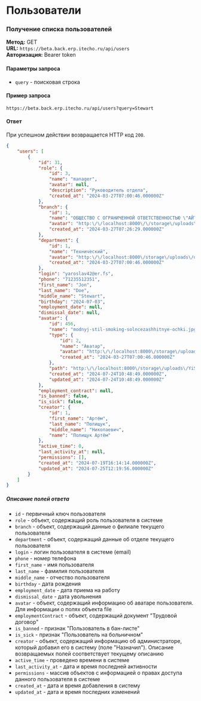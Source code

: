 # Пользователи

### Получение списка пользователей

**Метод:** GET  
**URL:** `https://beta.back.erp.itecho.ru/api/users`  
**Авторизация:** Bearer token

#### Параметры запроса

- `query` - поисковая строка

#### Пример запроса

`https://beta.back.erp.itecho.ru/api/users?query=Stewart`

#### Ответ

При успешном действии возвращается HTTP код `200`.
```json
{
	"users": [
		{
			"id": 31,
			"role": {
				"id": 3,
				"name": "manager",
				"avatar": null,
				"description": "Руководитель отдела",
				"created_at": "2024-03-27T07:00:46.000000Z"
			},
			"branch": {
				"id": 1,
				"name": "ОБЩЕСТВО С ОГРАНИЧЕННОЙ ОТВЕТСТВЕННОСТЬЮ \"АЙТЕКО\"",
				"avatar": "http:\/\/localhost:8000\/\/storage\/uploads\/9qzh2GCaYpRpaxXnql0JZYpIesu3qlvQLV2OBhcN.png",
				"created_at": "2024-03-27T07:26:29.000000Z"
			},
			"department": {
				"id": 1,
				"name": "Технический",
				"avatar": "http:\/\/localhost:8000\/storage\/uploads\/default.svg",
				"created_at": "2024-03-27T07:00:46.000000Z"
			},
			"login": "yaroslav42@er.fs",
			"phone": "71235512351",
			"first_name": "Jon",
			"last_name": "Doe",
			"middle_name": "Stewart",
			"birthday": "2024-07-03",
			"employment_date": null,
			"dismissal_date": null,
			"avatar": {
				"id": 456,
				"name": "modnyj-stil-smoking-solncezashhitnye-ochki.jpg",
				"type": {
					"id": 2,
					"name": "Аватар",
					"avatar": "http:\/\/localhost:8000\/storage\/uploads\/default.svg",
					"created_at": "2024-03-27T07:00:46.000000Z"
				},
				"path": "http:\/\/localhost:8000\/storage\/uploads\/YiSnszaC109sWAJKsvcWvK6IDR8sF1JC3X9Nve5X.jpg",
				"created_at": "2024-07-24T10:48:49.000000Z",
				"updated_at": "2024-07-24T10:48:49.000000Z"
			},
			"employment_contract": null,
			"is_banned": false,
			"is_sick": false,
			"creator": {
				"id": 1,
				"first_name": "Артём",
				"last_name": "Полищук",
				"middle_name": "Николаевич",
				"name": "Полищук Артём"
			},
			"active_time": 0,
			"last_activity_at": null,
			"permissions": [],
			"created_at": "2024-07-19T16:14:14.000000Z",
			"updated_at": "2024-07-25T12:19:56.000000Z"
		}
	]
}
```

##### Описание полей ответа

- `id` - первичный ключ пользователя
- `role` - объект, содержащий роль пользователя в системе
- `branch` - объект, содержащий данные о филиале текущего пользователя
- `department` - объект, содержащий данные об отделе текущего пользователя
- `login` - логин пользователя в системе (email)
- `phone` - номер телефона
- `first_name` - имя пользователя
- `last_name` - фамилия пользователя
- `middle_name` - отчество пользователя
- `birthday` - дата рождения
- `employment_date` - дата приема на работу
- `dismissal_date` - дата увольнения
- `avatar` - объект, содержащий информацию об аватаре пользователя. Для информации о полях объекта file 
- `employmentContract` - объект, содержащий документ "Трудовой договор"
- `is_banned` - признак "Пользователь в бан-листе"
- `is_sick` - признак "Пользователь на больничном"
- `creator` - объект, содержащий информацию об администраторе, который добавил его в систему (поле "Назначил"). Описание возвращаемых полей соответствует текущему описанию
- `active_time` - проведено времени в системе
- `last_activity_at` - дата и время последней активности
- `permissions` - массив объектов с информацией о правах доступа данного пользователя в системе
- `created_at` - дата и время добавления в систему
- `updated_at` - дата и время последних изменений